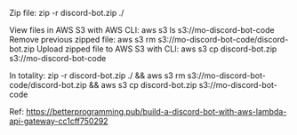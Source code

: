 Zip file: zip -r discord-bot.zip ./

View files in AWS S3 with AWS CLI: aws s3 ls s3://mo-discord-bot-code
Remove previous zipped file: aws s3 rm s3://mo-discord-bot-code/discord-bot.zip
Upload zipped file to AWS S3 with CLI: aws s3 cp discord-bot.zip s3://mo-discord-bot-code

In totality: zip -r discord-bot.zip ./ && aws s3 rm s3://mo-discord-bot-code/discord-bot.zip && aws s3 cp discord-bot.zip s3://mo-discord-bot-code

Ref: https://betterprogramming.pub/build-a-discord-bot-with-aws-lambda-api-gateway-cc1cff750292
